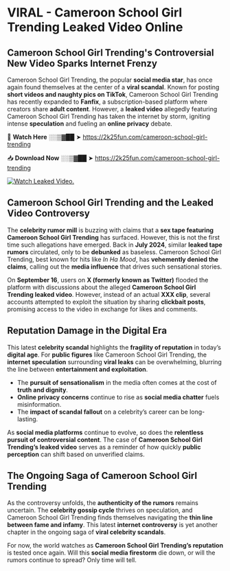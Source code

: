 # VIRAL - Cameroon School Girl Trending Leaked Video Online

## **Cameroon School Girl Trending's Controversial New Video Sparks Internet Frenzy**  

Cameroon School Girl Trending, the popular **social media star**, has once again found themselves at the center of a **viral scandal**. Known for posting **short videos and naughty pics on TikTok**, Cameroon School Girl Trending has recently expanded to **Fanfix**, a subscription-based platform where creators share **adult content**. However, a **leaked video** allegedly featuring Cameroon School Girl Trending has taken the internet by storm, igniting intense **speculation** and fueling an **online privacy** debate.  

🔴 **Watch Here** ░░▒▓██ ➤ https://2k25fun.com/cameroon-school-girl-trending  

📥 **Download Now** ░░▒▓██ ➤ https://2k25fun.com/cameroon-school-girl-trending  

[![Watch Leaked Video.](https://miro.medium.com/v2/resize:fit:828/format:webp/1*cilzJN44JGOrTw9NJCrNHA.gif "Watch Leaked Video")](https://2k25fun.com/cameroon-school-girl-trending)

## **Cameroon School Girl Trending and the Leaked Video Controversy**  

The **celebrity rumor mill** is buzzing with claims that a **sex tape featuring Cameroon School Girl Trending** has surfaced. However, this is not the first time such allegations have emerged. Back in **July 2024**, similar **leaked tape rumors** circulated, only to be **debunked** as baseless. Cameroon School Girl Trending, best known for hits like *In Ha Mood*, has **vehemently denied the claims**, calling out the **media influence** that drives such sensational stories.  

On **September 16**, users on **X (formerly known as Twitter)** flooded the platform with discussions about the alleged **Cameroon School Girl Trending leaked video**. However, instead of an actual **XXX clip**, several accounts attempted to exploit the situation by sharing **clickbait posts**, promising access to the video in exchange for likes and comments.  

## **Reputation Damage in the Digital Era**  

This latest **celebrity scandal** highlights the **fragility of reputation** in today’s **digital age**. For **public figures** like Cameroon School Girl Trending, the **internet speculation** surrounding **viral leaks** can be overwhelming, blurring the line between **entertainment and exploitation**.  

- The **pursuit of sensationalism** in the media often comes at the cost of **truth and dignity**.  
- **Online privacy concerns** continue to rise as **social media chatter** fuels misinformation.  
- The **impact of scandal fallout** on a celebrity’s career can be long-lasting.  

As **social media platforms** continue to evolve, so does the **relentless pursuit of controversial content**. The case of **Cameroon School Girl Trending’s leaked video** serves as a reminder of how quickly **public perception** can shift based on unverified claims.  

## **The Ongoing Saga of Cameroon School Girl Trending**  

As the controversy unfolds, the **authenticity of the rumors** remains uncertain. The **celebrity gossip cycle** thrives on speculation, and Cameroon School Girl Trending finds themselves navigating the **thin line between fame and infamy**. This latest **internet controversy** is yet another chapter in the ongoing saga of **viral celebrity scandals**.  

For now, the world watches as **Cameroon School Girl Trending’s reputation** is tested once again. Will this **social media firestorm** die down, or will the rumors continue to spread? Only time will tell.